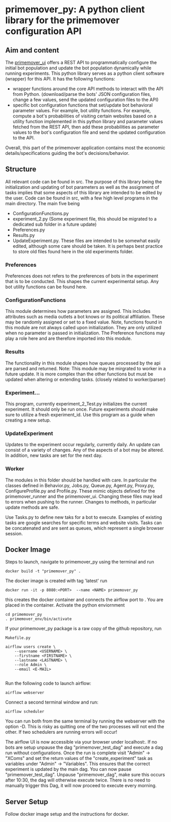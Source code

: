 # primemover_py: A python client library for the primemover configuration API

## Aim and content

The [primemover_ui](https://github.com/umatter/primemover_ui/) offers a REST API to programmatically configure the initial bot population and update the bot population dynamically while running experiments. This python library serves as a python client software (wrapper) for this API. It has the following functions:

- wrapper functions around the core API methods to interact with the API from Python. (download/parse the bots' JSON configuration files, change a few values, send the updated configuration files to the API)
- specific bot configuration functions that set/update bot behavioral parameter values. For example, bot utility functions. For example, compute a bot's probabilities of visiting certain websites based on a utility function implemented in this python library and parameter values fetched from the REST API, then add these probabilities as parameter values to the bot's configuration file and send the updated configuration to the API.

Overall, this part of the primemover application contains most the economic details/specifications guiding the bot's decisions/behavior.

## Structure
All relevant code can be found in src. The purpose of this library being the initialization and updating of bot parameters
as well as the assignment of tasks implies that some aspects of this library are intended to be edited by the user.
Code can be found in src, with a few high level programs in the main directory. The main five being
- ConfigurationFunctions.py
- experiment_2.py (Some experiment file, this should be migrated to a dedicated sub folder in a future update)
- Preferences.py
- Results.py
- UpdateExperiment.py.
These files are intended to be somewhat easily edited, although some care should be taken.
It is perhaps best practice to store old files found here in the old experiments folder.
### Preferences
Preferences does not refers to the preferences of bots in the experiment that is to be conducted.
This shapes the current experimental setup. Any bot utility functions
can be found here.

### ConfigurationFunctions
This module determines how parameters are assigned. This includes attributes such as media outlets a bot knows
or its political affiliation. These may be randomly assigned or set to a fixed value. Note, functions 
found in this module are not always called upon initialization. They are only utilized when no parameter
is passed in initialization.  The Preference functions may play a role here and are therefore imported into
this module.

### Results
The functionality in this module shapes how queues processed by the api are parsed and returned.
Note: This module may be mirgrated to worker in a future update. It is more complex than the other
functions but must be updated when altering or extending tasks. (closely related to worker/parser)

### Experiment...
This program, currently experiment_2_Test.py initializes the current experiment.
It should only be run once. Future experiments should make sure to utilize a fresh experiment_id.
Use this program as a guide when creating a new setup.

### UpdateExperiment
Updates to the experiment occur regularly, currently daily. An update can consist
of a variety of changes. Any of the aspects of a bot may be altered. In addition, 
new tasks are set for the next day.

### Worker
The modules in this folder should be handled with care. In particular the classes
defined in Behavior.py, Jobs.py, Queue.py, Agent.py, Proxy.py, ConfigureProfile.py and Profile.py.
These mimic objects defined for the primemover_runner and the primemover_ui. 
Changing these files may lead to errors when pushing to the runner.
Changes to methods, in particular update methods are safe. 

Use Tasks.py to define new taks for a bot to execute. Examples of existing tasks
are google searches for specific terms and website visits.
Tasks can be concatenated and are sent as queues, which represent a single browser session.


## Docker Image
Steps to launch, navigate to primemover_py using the terminal and run 
```
docker build -t "primemover_py" .  
```
The docker image is created with tag 'latest'
run 
```
docker run -it -p 8080:<PORT>  --name <NAME> primemover_py  
```
this creates the docker container and connects the airflow port to <PORT>.
You are placed in the container. 
Activate the python enviornment
```
cd primemover_py
. primemover_env/bin/activate
```
If your primemover_py package is a raw copy of the github repository, run
```
Makefile.py
```
```
airflow users create \
    --username <USERNAME> \
    --firstname <FIRSTNAME> \
    --lastname <LASTNAME> \
    --role Admin \
    --email <E-MAIL>
 
```
 
Run the following code to launch airflow:
```
airflow webserver
```
Connect a second terminal window and run:
```
airflow scheduler
```
You can run both from the same terminal by running the webserver with the option -D.
This is risky as quitting one of the two processes will not end the other.
If two schedulers are running errors will occur!

The airflow UI is now accessible via your browser under localhost:<PORT>.
If no bots are setup unpause the dag "primemover_test_dag" and execute a dag run without configurations.
Once the run is complete visit "Admin" -> "XComs" and set the return values of the "create_experiment" task
as variables under "Admin" -> "Variables". This ensures that the correct experiment is updated
by the main dag. You can now pause "primemover_test_dag".
Unpause "primemover_dag", make sure this occurs after 10:30, the dag will otherwise execute twice.
There is no need to manually trigger this Dag, it will now proceed to execute every morning.

## Server Setup
Follow docker image setup and the instructions for docker.
